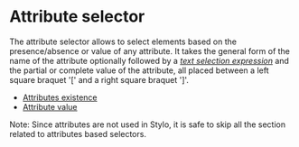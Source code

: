 # Attribute selector 

The attribute selector allows to select elements based on the presence/absence or value of any attribute. It takes the general form of the name of the attribute optionally followed by a [_text selection expression_](#attribute-match) and the partial or complete value of the attribute, all placed between a left square braquet '[' and a right square braquet ']'.

- [Attributes existence](#attribute-existence)
- [Attribute value](#attribute-match)

Note: Since attributes are not used in Stylo, it is safe to skip all the section related to attributes based selectors. 
